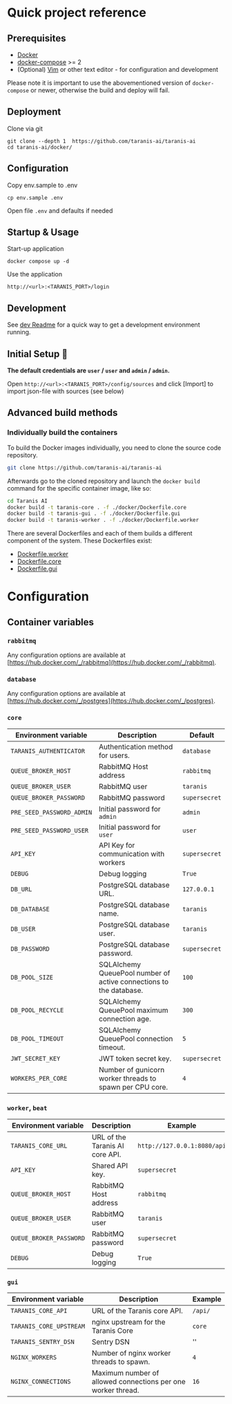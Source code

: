 # Quick project reference

## Prerequisites

- [Docker](https://docs.docker.com/engine/install/)
- [docker-compose](https://docs.docker.com/compose/install/) >= 2
- (Optional) [Vim](https://www.vim.org/) or other text editor - for configuration and development

Please note it is important to use the abovementioned version of
`docker-compose` or newer, otherwise the build and deploy will fail.

## Deployment

Clone via git
```
git clone --depth 1  https://github.com/taranis-ai/taranis-ai
cd taranis-ai/docker/
```

## Configuration

Copy env.sample to .env
```
cp env.sample .env
```

Open file `.env` and defaults if needed


## Startup & Usage

Start-up application
```
docker compose up -d
```

Use the application
```
http://<url>:<TARANIS_PORT>/login
```

## Development

See [dev Readme](/dev/README.md) for a quick way to get a development environment running.

## Initial Setup 👤

**The default credentials are `user` / `user` and `admin` / `admin`.**

Open `http://<url>:<TARANIS_PORT>/config/sources` and click [Import] to import json-file with sources (see below)


## Advanced build methods

### Individually build the containers

To build the Docker images individually, you need to clone the source code repository.

```bash
git clone https://github.com/taranis-ai/taranis-ai
```

Afterwards go to the cloned repository and launch the `docker build` command for the specific container image, like so:

```bash
cd Taranis AI
docker build -t taranis-core . -f ./docker/Dockerfile.core
docker build -t taranis-gui . -f ./docker/Dockerfile.gui
docker build -t taranis-worker . -f ./docker/Dockerfile.worker
```

There are several Dockerfiles and each of them builds a different component of the system. These Dockerfiles exist:

- [Dockerfile.worker](Dockerfile.worker)
- [Dockerfile.core](Dockerfile.core)
- [Dockerfile.gui](Dockerfile.gui)

# Configuration

## Container variables

### `rabbitmq`
Any configuration options are available at [https://hub.docker.com/_/rabbitmq](https://hub.docker.com/_/rabbitmq).

### `database`
Any configuration options are available at [https://hub.docker.com/_/postgres](https://hub.docker.com/_/postgres).

### `core`

| Environment variable        | Description | Default |
|-----------------------------|-------------|----------|
| `TARANIS_AUTHENTICATOR`     | Authentication method for users. | `database` |
| `QUEUE_BROKER_HOST`         | RabbitMQ Host address | `rabbitmq` |
| `QUEUE_BROKER_USER`         | RabbitMQ user | `taranis` |
| `QUEUE_BROKER_PASSWORD`     | RabbitMQ password | `supersecret` |
| `PRE_SEED_PASSWORD_ADMIN`   | Initial password for `admin` | `admin` |
| `PRE_SEED_PASSWORD_USER`    | Initial password for `user` | `user` |
| `API_KEY`                   | API Key for communication with workers | `supersecret` |
| `DEBUG`                     | Debug logging | `True` |
| `DB_URL`                    | PostgreSQL database URL. | `127.0.0.1` |
| `DB_DATABASE`               | PostgreSQL database name. | `taranis` |
| `DB_USER`                   | PostgreSQL database user. | `taranis` |
| `DB_PASSWORD`               | PostgreSQL database password. | `supersecret` |
| `DB_POOL_SIZE`              | SQLAlchemy QueuePool number of active connections to the database. | `100` |
| `DB_POOL_RECYCLE`           | SQLAlchemy QueuePool maximum connection age. | `300` |
| `DB_POOL_TIMEOUT`           | SQLAlchemy QueuePool connection timeout. | `5` |
| `JWT_SECRET_KEY`            | JWT token secret key. | `supersecret` |
| `WORKERS_PER_CORE`          | Number of gunicorn worker threads to spawn per CPU core. | `4` |


### `worker`, `beat`

| Environment variable        | Description | Example |
|-----------------------------|-------------|----------|
| `TARANIS_CORE_URL`          | URL of the Taranis AI core API. | `http://127.0.0.1:8080/api` |
| `API_KEY`                   | Shared API key. | `supersecret` |
| `QUEUE_BROKER_HOST`         | RabbitMQ Host address | `rabbitmq` |
| `QUEUE_BROKER_USER`         | RabbitMQ user | `taranis` |
| `QUEUE_BROKER_PASSWORD`     | RabbitMQ password | `supersecret` |
| `DEBUG`                     | Debug logging | `True` |


### `gui`

| Environment variable          | Description | Example |
|-------------------------------|-------------|----------|
| `TARANIS_CORE_API`      | URL of the Taranis core API. | `/api/` |
| `TARANIS_CORE_UPSTREAM` | nginx upstream for the Taranis Core | `core` |
| `TARANIS_SENTRY_DSN`    | Sentry DSN | '' |
| `NGINX_WORKERS`         | Number of nginx worker threads to spawn. | `4` |
| `NGINX_CONNECTIONS`     | Maximum number of allowed connections per one worker thread. | `16` |
